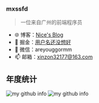 ###  mxssfd

> 一位来自广州的前端程序员

- 🌐 博客：[Nice's Blog](http://xiaojiju.com/)
- 🏡 掘金：[用户名还没想好](https://juejin.cn/user/3790771823587998)
- 💬 微信：areyouggormm
- 📫 邮箱：xinzon32177@163.com

## 年度统计

![my github info](https://github-readme-stats.vercel.app/api?username=mengxinssfd&hide_border=true&show_icons=true&include_all_commits=true&line_height=20&theme=onedark&locale=cn&custom_title=mengxinssfd的github统计)
![my github info](https://github-readme-stats.vercel.app/api/top-langs/?username=mengxinssfd&hide_border=true&theme=onedark&layout=compact&locale=cn&custom_title=mengxinssfd常用的语言)

